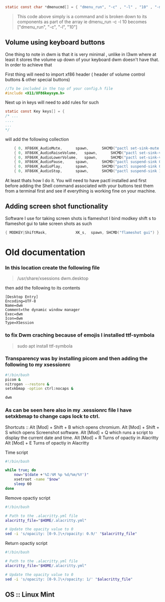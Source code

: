 ```c
static const char *dmenucmd[] = { "dmenu_run", "-c" , "-l" , "10" , "-m", dmenumon, "-fn", dmenufont, "-nb", col_gray1, "-nf", col_gray3, "-sb", col_cyan, "-sf", col_gray4, NULL };
```
> This code above simply is a command and is broken down to its components as 
> part of the array ie 
dmenu_run -c -l 10 becomes ["dmenu_run", "-c", "-l", "10"]

## Volume using keyboard buttons
One thing to note in dwm is that it is very minimal , unlike in I3wm where 
at least it stores the volume up down of your keyboard dwm doesn't have that.
In order to achieve that 

First thing will need to import xf86 header ( header of volume control buttons & other special buttons)
```c
//To be included in the top of your config.h file
#include <X11/XF86keysym.h>

```

Next up in keys will need to add rules for such
```c
static const Key keys[] = {
/* ...
....
...
*/
```

will add the following collection
```c
	{ 0, XF86XK_AudioMute,		spawn,		SHCMD("pactl set-sink-mute @DEFAULT_SINK@ toggle") },
	{ 0, XF86XK_AudioRaiseVolume,	spawn,		SHCMD("pactl set-sink-volume @DEFAULT_SINK@ +5%") },
	{ 0, XF86XK_AudioLowerVolume,	spawn,		SHCMD("pactl set-sink-volume @DEFAULT_SINK@ -5%") },
	{ 0, XF86XK_AudioPause,		spawn,		SHCMD("pactl suspend-sink 0") },
	{ 0, XF86XK_AudioPlay,		spawn,		SHCMD("pactl suspend-sink 0") },
	{ 0, XF86XK_AudioStop,		spawn,		SHCMD("pactl suspend-sink 1") },

```

At least thats how I do it. You will need to have pactl installed and first before adding the Shell command 
associated with your buttons test them from a terminal first and see if everything is working fine on your 
machine.

## Adding screen shot functionality
Software I use for taking screen shots is flameshot 
I bind modkey shift s to flameshot gui to take screen shots as such
```c
{ MODKEY|ShiftMask,             XK_s,  spawn, SHCMD("flameshot gui") },
```


# Old documentation 
### In this location create the following file
> /usr/share/xsessions 
> dwm.desktop

then add the following to its contents

```
[Desktop Entry]
Encoding=UTF-8
Name=dwm
Comment=the dynamic window manager
Exec=dwm
Icon=dwm
Type=XSession

```

### to fix Dwm craching because of emojis I installed ttf-symbola 

> sudo apt install ttf-symbola

### Transparency was by installing picom and then adding the following to my xsessionrc

```bash
#!/bin/bash
picom &
nitrogen --restore &
setxkbmap -option ctrl:nocaps &

dwm 
```

### As can be seen here also in my .xessionrc file I have setxkbmap to change caps lock to ctrl.

Shortcuts ::
Alt [Mod] + Shift + B which opens chromium.
Alt [Mod] + Shift + S which opens Screenshot software.
Alt [Mod] + Q which runs a script to display the current date and time.
Alt [Mod] + R Turns of opactiy in Alacritty
Alt [Mod] + E Turns of opactiy in Alacritty

Time script
```bash
#!/bin/bash

while true; do
    now="$(date +'%I:%M %p %d/%m/%Y')"
    xsetroot -name "$now"
    sleep 60
done
```

Remove opactiy script
```bash
#!/bin/bash

# Path to the .alacritty.yml file
alacritty_file="$HOME/.alacritty.yml"

# Update the opacity value to 0
sed -i 's/opacity: [0-9.]\+/opacity: 0.9/' "$alacritty_file"
```

Return opactiy script
```bash
#!/bin/bash

# Path to the .alacritty.yml file
alacritty_file="$HOME/.alacritty.yml"

# Update the opacity value to 0
sed -i 's/opacity: [0-9.]\+/opacity: 1/' "$alacritty_file"
```

## OS :: Linux Mint 
